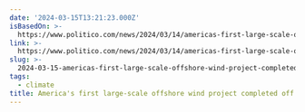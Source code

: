 ```yaml
---
date: '2024-03-15T13:21:23.000Z'
isBasedOn: >-
  https://www.politico.com/news/2024/03/14/americas-first-large-scale-offshore-wind-project-completed-off-long-island-00147028
link: >-
  https://www.politico.com/news/2024/03/14/americas-first-large-scale-offshore-wind-project-completed-off-long-island-00147028
slug: >-
  2024-03-15-americas-first-large-scale-offshore-wind-project-completed-off-long-island
tags:
  - climate
title: America's first large-scale offshore wind project completed off Long Island
---
```


